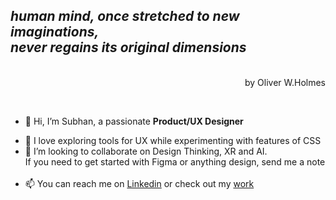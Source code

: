 
  ## _human mind, once stretched to new imaginations,_<br> *_never regains its original dimensions_*
<p align="right">  <br> by Oliver W.Holmes 
</p>

  <br>
   
   
   - 👋 Hi, I’m Subhan, a passionate **Product/UX Designer** 
<!-- - 👀 I’m interested in ... -->

- 🌱 I love exploring tools for UX while experimenting with features of CSS
- 💞️ I’m looking to collaborate on Design Thinking, XR and AI. <br>
  If you need to get started with Figma or anything design, send me a note
  <br><br>
- 📫 You can reach me on [Linkedin](https://www.linkedin.com/in/msubhanali) or check out my [work](www.ncoreux.com) 
  
 <!--
 - 😄 Pronouns: ...
 
- ⚡ Fun fact: ...
-->
 



<!---
msubhanali/msubhanali is a ✨ special ✨ repository because its `README.md` (this file) appears on your GitHub profile.
You can click the Preview link to take a look at your changes.
--->
